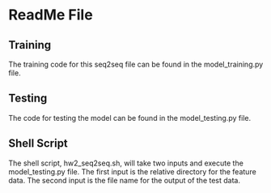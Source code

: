 # ReadMe File

## Training

The training code for this seq2seq file can be found in the model_training.py file. 

## Testing

The code for testing the model can be found in the model_testing.py file.

## Shell Script

The shell script, hw2_seq2seq.sh, will take two inputs and execute the model_testing.py file. The first input is the relative directory for the feature data. The second input is the file name for the output of the test data.